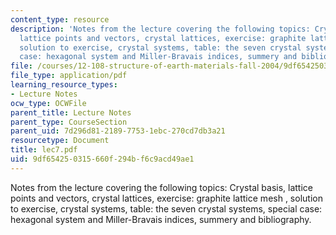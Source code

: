 ```yaml
---
content_type: resource
description: 'Notes from the lecture covering the following topics: Crystal basis,
  lattice points and vectors, crystal lattices, exercise: graphite lattice mesh ,
  solution to exercise, crystal systems, table: the seven crystal systems, special
  case: hexagonal system and Miller-Bravais indices, summery and bibliography.'
file: /courses/12-108-structure-of-earth-materials-fall-2004/9df654250315660f294bf6c9acd49ae1_lec7.pdf
file_type: application/pdf
learning_resource_types:
- Lecture Notes
ocw_type: OCWFile
parent_title: Lecture Notes
parent_type: CourseSection
parent_uid: 7d296d81-2189-7753-1ebc-270cd7db3a21
resourcetype: Document
title: lec7.pdf
uid: 9df65425-0315-660f-294b-f6c9acd49ae1
---
```

Notes from the lecture covering the following topics: Crystal basis, lattice points and vectors, crystal lattices, exercise: graphite lattice mesh , solution to exercise, crystal systems, table: the seven crystal systems, special case: hexagonal system and Miller-Bravais indices, summery and bibliography.


